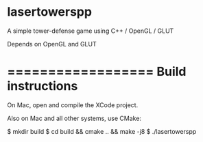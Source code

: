 lasertowerspp
=============

A simple tower-defense game using C++ / OpenGL / GLUT

Depends on OpenGL and GLUT

==================
Build instructions
==================

On Mac, open and compile the XCode project.

Also on Mac and all other systems, use CMake:

$ mkdir build
$ cd build && cmake .. && make -j8
$ ./lasertowerspp

